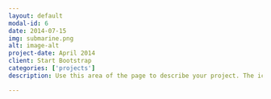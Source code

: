 ```yaml
---
layout: default
modal-id: 6
date: 2014-07-15
img: submarine.png
alt: image-alt
project-date: April 2014
client: Start Bootstrap
categories: ['projects']
description: Use this area of the page to describe your project. The icon above is part of a free icon set by <a href="https://sellfy.com/p/8Q9P/jV3VZ/">Flat Icons</a>. On their website, you can download their free set with 16 icons, or you can purchase the entire set with 146 icons for only $12!

---
```


